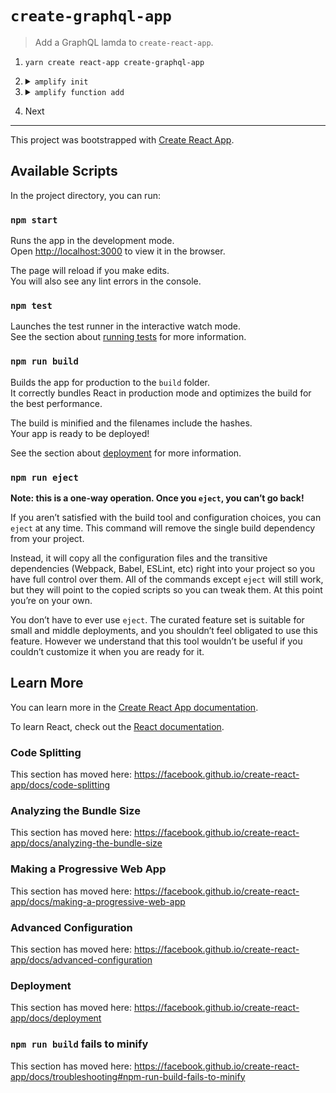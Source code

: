 # `create-graphql-app`

> Add a GraphQL lamda to `create-react-app`.

1. `yarn create react-app create-graphql-app`
1. <details>
   <summary><code>amplify init</code></summary>

   ```
   Note: It is recommended to run this command from the root of your app directory
   ? Enter a name for the project create-graphql-app
   ? Enter a name for the environment dev
   ? Choose your default editor: Visual Studio Code
   ? Choose the type of app that you're building javascript
   Please tell us about your project
   ? What javascript framework are you using react
   ? Source Directory Path:  src
   ? Distribution Directory Path: build
   ? Build Command:  npm run-script build
   ? Start Command: npm run-script start
   Using default provider  awscloudformation
   ```


      For more information on AWS Profiles, see:
      https://docs.aws.amazon.com/cli/latest/userguide/cli-multiple-profiles.html

      ? Do you want to use an AWS profile? Yes
      ? Please choose the profile you want to use default
      ⠙ Initializing project in the cloud...

      CREATE_IN_PROGRESS create-graphql-app-dev-20190910153235 AWS::CloudFormation::Stack Tue Sep 10 2019 15:32:36 GMT-0700 (Pacific Daylight Time) User Initiated
      CREATE_IN_PROGRESS AuthRole                              AWS::IAM::Role             Tue Sep 10 2019 15:32:39 GMT-0700 (Pacific Daylight Time)
      CREATE_IN_PROGRESS DeploymentBucket                      AWS::S3::Bucket            Tue Sep 10 2019 15:32:39 GMT-0700 (Pacific Daylight Time)
      CREATE_IN_PROGRESS AuthRole                              AWS::IAM::Role             Tue Sep 10 2019 15:32:39 GMT-0700 (Pacific Daylight Time) Resource creation Initiated
      CREATE_IN_PROGRESS UnauthRole                            AWS::IAM::Role             Tue Sep 10 2019 15:32:39 GMT-0700 (Pacific Daylight Time)
      CREATE_IN_PROGRESS DeploymentBucket                      AWS::S3::Bucket            Tue Sep 10 2019 15:32:40 GMT-0700 (Pacific Daylight Time) Resource creation Initiated
      CREATE_IN_PROGRESS UnauthRole                            AWS::IAM::Role             Tue Sep 10 2019 15:32:40 GMT-0700 (Pacific Daylight Time) Resource creation Initiated
      ⠏ Initializing project in the cloud...

      CREATE_COMPLETE AuthRole   AWS::IAM::Role Tue Sep 10 2019 15:32:53 GMT-0700 (Pacific Daylight Time)
      CREATE_COMPLETE UnauthRole AWS::IAM::Role Tue Sep 10 2019 15:32:54 GMT-0700 (Pacific Daylight Time)
      ⠇ Initializing project in the cloud...

      CREATE_COMPLETE DeploymentBucket AWS::S3::Bucket Tue Sep 10 2019 15:33:00 GMT-0700 (Pacific Daylight Time)
      ⠙ Initializing project in the cloud...

      CREATE_COMPLETE create-graphql-app-dev-20190910153235 AWS::CloudFormation::Stack Tue Sep 10 2019 15:33:03 GMT-0700 (Pacific Daylight Time)
      ✔ Successfully created initial AWS cloud resources for deployments.
      ✔ Initialized provider successfully.
      Initialized your environment successfully.

      Your project has been successfully initialized and connected to the cloud!

      Some next steps:
      "amplify status" will show you what you've added already and if it's locally configured or deployed
      "amplify <category> add" will allow you to add features like user login or a backend API
      "amplify push" will build all your local backend resources and provision it in the cloud
      "amplify publish" will build all your local backend and frontend resources (if you have hosting category added) and provision it in the cloud

      Pro tip:
      Try "amplify add api" to create a backend API and then "amplify publish" to deploy everything
      ```

    </details>

1.  <details>
    <summary><code>amplify function add</code></summary>

    ```
    ❯ amplify function add
    Using service: Lambda, provided by: awscloudformation
    ? Provide a friendly name for your resource to be used as a label for this category in the project: graphql
    ? Provide the AWS Lambda function name: graphql
    ? Choose the function template that you want to use: Serverless express function (Integration with Amazon API Gateway)
    ? Do you want to access other resources created in this project from your Lambda function? No
    ? Do you want to edit the local lambda function now? No
    Successfully added resource graphql locally.

    Next steps:
    Check out sample function code generated in <project-dir>/amplify/backend/function/graphql/src
    "amplify function build" builds all of your functions currently in the project
    "amplify function invoke graphql" enables you to test a function locally
    "amplify push" builds all of your local backend resources and provisions them in the cloud
    "amplify publish" builds all of your local backend and front-end resources (if you added hosting category) and provisions them in the cloud

    ```

    </details>

1.  Next

---

This project was bootstrapped with [Create React App](https://github.com/facebook/create-react-app).

## Available Scripts

In the project directory, you can run:

### `npm start`

Runs the app in the development mode.<br>
Open [http://localhost:3000](http://localhost:3000) to view it in the browser.

The page will reload if you make edits.<br>
You will also see any lint errors in the console.

### `npm test`

Launches the test runner in the interactive watch mode.<br>
See the section about [running tests](https://facebook.github.io/create-react-app/docs/running-tests) for more information.

### `npm run build`

Builds the app for production to the `build` folder.<br>
It correctly bundles React in production mode and optimizes the build for the best performance.

The build is minified and the filenames include the hashes.<br>
Your app is ready to be deployed!

See the section about [deployment](https://facebook.github.io/create-react-app/docs/deployment) for more information.

### `npm run eject`

**Note: this is a one-way operation. Once you `eject`, you can’t go back!**

If you aren’t satisfied with the build tool and configuration choices, you can `eject` at any time. This command will remove the single build dependency from your project.

Instead, it will copy all the configuration files and the transitive dependencies (Webpack, Babel, ESLint, etc) right into your project so you have full control over them. All of the commands except `eject` will still work, but they will point to the copied scripts so you can tweak them. At this point you’re on your own.

You don’t have to ever use `eject`. The curated feature set is suitable for small and middle deployments, and you shouldn’t feel obligated to use this feature. However we understand that this tool wouldn’t be useful if you couldn’t customize it when you are ready for it.

## Learn More

You can learn more in the [Create React App documentation](https://facebook.github.io/create-react-app/docs/getting-started).

To learn React, check out the [React documentation](https://reactjs.org/).

### Code Splitting

This section has moved here: https://facebook.github.io/create-react-app/docs/code-splitting

### Analyzing the Bundle Size

This section has moved here: https://facebook.github.io/create-react-app/docs/analyzing-the-bundle-size

### Making a Progressive Web App

This section has moved here: https://facebook.github.io/create-react-app/docs/making-a-progressive-web-app

### Advanced Configuration

This section has moved here: https://facebook.github.io/create-react-app/docs/advanced-configuration

### Deployment

This section has moved here: https://facebook.github.io/create-react-app/docs/deployment

### `npm run build` fails to minify

This section has moved here: https://facebook.github.io/create-react-app/docs/troubleshooting#npm-run-build-fails-to-minify
